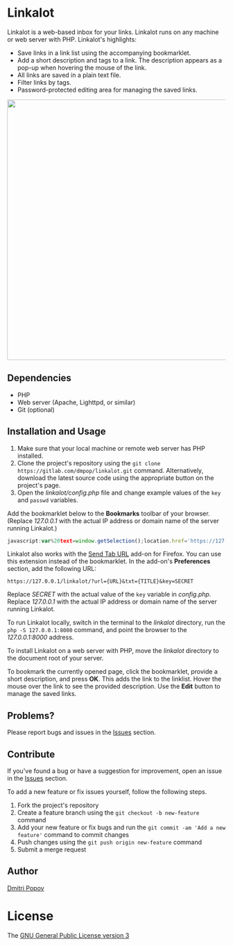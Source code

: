 # Linkalot

Linkalot is a web-based inbox for your links. Linkalot runs on any machine or web server with PHP. Linkalot's highlights:

- Save links in a link list using the accompanying bookmarklet.
- Add a short description and tags to a link. The description appears as a pop-up when hovering the mouse of the link.
- All links are saved in a plain text file.
- Filter links by tags.
- Password-protected editing area for managing the saved links.

<a href="https://i.imgur.com/NL8SqZw.png"><img src="https://i.imgur.com/NL8SqZw.png" alt="" width="600"/></a>

## Dependencies

- PHP
- Web server (Apache, Lighttpd, or similar)
- Git (optional)

## Installation and Usage

1. Make sure that your local machine or remote web server has PHP installed.
2. Clone the project's repository using the `git clone https://gitlab.com/dmpop/linkalot.git` command. Alternatively, download the latest source code using the appropriate button on the project's page.
3. Open the _linkalot/config.php_ file and change example values of the `key` and `passwd` variables.


Add the bookmarklet below to the **Bookmarks** toolbar of your browser. (Replace _127.0.0.1_ with the actual IP address or domain name of the server running Linkalot.)

```javascript
javascript:var%20text=window.getSelection();location.href='https://127.0.0.1/linkalot/```add.php?url='+encodeURIComponent(location.href)+'&txt='+escape(text)
```

Linkalot also works with the [Send Tab URL](https://addons.mozilla.org/en-US/firefox/addon/send-tab-url/) add-on for Firefox. You can use this extension instead of the bookmarklet. In the add-on's **Preferences** section, add the following URL:

    https://127.0.0.1/linkalot/?url={URL}&txt={TITLE}&key=SECRET

Replace _SECRET_ with the actual value of the `key` variable in _config.php_. Replace _127.0.0.1_ with the actual IP address or domain name of the server running Linkalot.

To run Linkalot locally, switch in the terminal to the _linkalot_ directory,  run the `php -S 127.0.0.1:8000` command, and point the browser to the _127.0.0.1:8000_ address.

To install Linkalot on a web server with PHP, move the _linkalot_ directory to the document root of your server.

To bookmark the currently opened page, click the bookmarklet, provide a short description, and press **OK**. This adds the link to the linklist. Hover the mouse over the link to see the provided description. Use the **Edit** button to manage the saved links.

## Problems?

Please report bugs and issues in the [Issues](https://gitlab.com/dmpop/linkalot/issues) section.

## Contribute

If you've found a bug or have a suggestion for improvement, open an issue in the [Issues](https://gitlab.com/dmpop/linkalot/issues) section.

To add a new feature or fix issues yourself, follow the following steps.

1. Fork the project's repository
2. Create a feature branch using the `git checkout -b new-feature` command
3. Add your new feature or fix bugs and run the `git commit -am 'Add a new feature'` command to commit changes
4. Push changes using the `git push origin new-feature` command
5. Submit a merge request

## Author

[Dmitri Popov](https://www.tokyomade.photography/)

# License

The [GNU General Public License version 3](http://www.gnu.org/licenses/gpl-3.0.en.html)
